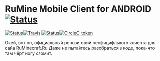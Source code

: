# RuMine Mobile Client for ANDROID [![Status](https://img.shields.io/badge/TiCup-[WIP]-yellow.svg?style=flat-square)]()
[![Status](https://img.shields.io/badge/Travis_CI-Status-grey.svg?style=flat-square)]()[![Travis](https://img.shields.io/travis/NuarkNoir/RuMineMobile.svg?style=flat-square)](https://travis-ci.org/NuarkNoir/RuMineMobile)    [![Status](https://img.shields.io/badge/Circle_CI-Status-grey.svg?style=flat-square)]()[![CircleCI token](https://img.shields.io/circleci/project/github/NuarkNoir/RuMineMobile/master.svg?style=flat-square)](https://circleci.com/gh/NuarkNoir/RuMineMobile)

Окей, вот он, официальный репозиторий неофицифльного клиента для сайа RuMinecraft.Ru
Даже не пытайтесь разобраться в коде, пока-что там чёрт ногу сломит.
